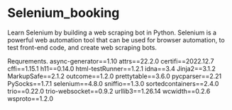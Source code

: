 # Selenium_booking

Learn Selenium by building a web scraping bot in Python.
Selenium is a powerful web automation tool that can be used for browser automation, 
to test front-end code, and create web scraping bots. 

Requrements.
async-generator==1.10
attrs==22.2.0
certifi==2022.12.7
cffi==1.15.1
h11==0.14.0
html-testRunner==1.2.1
idna==3.4
Jinja2==3.1.2
MarkupSafe==2.1.2
outcome==1.2.0
prettytable==3.6.0
pycparser==2.21
PySocks==1.7.1
selenium==4.8.0
sniffio==1.3.0
sortedcontainers==2.4.0
trio==0.22.0
trio-websocket==0.9.2
urllib3==1.26.14
wcwidth==0.2.6
wsproto==1.2.0

